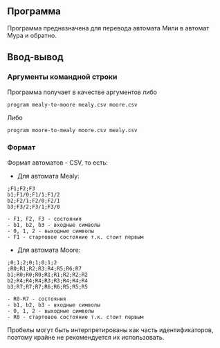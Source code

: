 ## Программа
Программа предназначена для перевода автомата Мили в автомат Мура и обратно.
## Ввод-вывод
### Аргументы командной строки
Программа получает в качестве аргументов либо
```
program mealy-to-moore mealy.csv moore.csv
```

Либо
```
program moore-to-mealy moore.csv mealy.csv
```

### Формат
Формат автоматов - CSV, то есть:

- Для автомата Mealy:
```
;F1;F2;F3
b1;F1/0;F1/1;F1/2 
b2;F2/1;F2/0;F2/1
b3;F3/2;F3/1;F3/0
```
	- F1, F2, F3 - состояния
	- b1, b2, b3 - входные символы
	- 0, 1, 2 - выходные символы
	- F1 - стартовое состояние т.к. стоит первым

- Для автомата Moore:
```
;0;1;2;0;1;0;1;2
;R0;R1;R2;R3;R4;R5;R6;R7
b1;R0;R0;R0;R1;R1;R2;R2;R2  
b2;R4;R4;R4;R3;R3;R4;R4;R4  
b3;R7;R7;R7;R6;R6;R5;R5;R5
```
	- R0-R7 - состояния
	- b1, b2, b3 - входные символы
	- 0, 1, 2 - выходные символы
	- R0 - стартовое состояние т.к. стоит первым

Пробелы могут быть интерпретированы как часть идентификаторов, поэтому крайне не рекомендуется их использовать.
